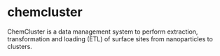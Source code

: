 # chemcluster
ChemCluster is a data management system to perform extraction, transformation and loading (ETL) of surface sites from nanoparticles to clusters. 
